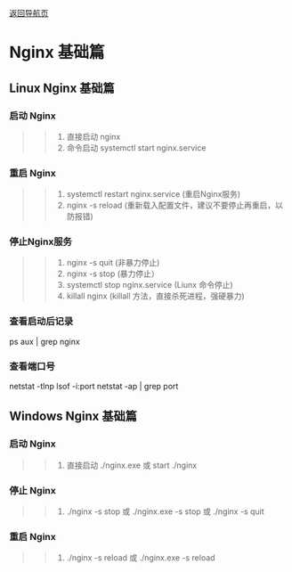 [返回导航页](https://cqzhen.github.io/blog.html "导航页面")

# Nginx 基础篇

## Linux Nginx 基础篇

### 启动 Nginx
>>1. 直接启动   nginx
>>2. 命令启动   systemctl start nginx.service
### 重启 Nginx
>>1. systemctl restart nginx.service     (重启Nginx服务)
>>2. nginx -s reload                     (重新载入配置文件，建议不要停止再重启，以防报错)
### 停止Nginx服务
>>1. nginx -s quit										(非暴力停止)
>>2. nginx -s stop										(暴力停止）
>>3. systemctl stop nginx.service    (Liunx 命令停止)
>>4. killall nginx                   (killall 方法，直接杀死进程，强硬暴力)
### 查看启动后记录
ps aux | grep nginx
### 查看端口号
netstat -tlnp
lsof -i:port
netstat -ap | grep port

## Windows Nginx 基础篇

### 启动 Nginx
>>1. 直接启动   ./nginx.exe 或 start ./nginx
### 停止 Nginx
>>1. ./nginx -s stop 或 ./nginx.exe -s stop 或 ./nginx -s quit
### 重启 Nginx
>>1. ./nginx -s reload 或 ./nginx.exe -s reload

